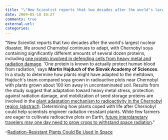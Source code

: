 ```yaml
---
title: "\"New Scientist reports that two decades after the world's largest nuclear disa...\""
date: 2009-05-18 10:27
comments: true
external-url:
categories:
---
```

"New Scientist reports that two decades after the world's largest nuclear disaster, life around Chernobyl continues to adapt, with Chernobyl soya containing significantly different amounts of several dozen proteins, including [one protein involved in defending cells from heavy metal and radiation damage][1]. 'One protein is known to actually protect human blood from radiation,' says **Martin Hajduch of the Slovak Academy of Sciences**. In a study to determine how plants might have adapted to the meltdown, Hajduch's team compared soya grown in radioactive plots near Chernobyl with plants grown about 100 km away in uncontaminated soil. Results from the study suggest that adaptation toward heavy metal stress, protection against radiation damage, and mobilization of seed storage proteins are involved in the [plant adaptation mechanism to radioactivity in the Chernobyl region (abstract)][2]. Determining how plants coped with life after Chernobyl could help scientists engineer radiation-resistant plants. While few farmers are eager to cultivate radioactive plots on Earth, [future interplanetary travelers may one day need to grow crops to withstand space radiation][3]."

–[Radiation-Resistant Plants Could Be Used In Space][4]

  [1]: http://www.newscientist.com/article/dn17136
  [2]: http://pubs.acs.org/doi/abs/10.1021/pr900034u
  [3]: http://dsc.discovery.com/news/2009/05/15/nasa-tomato-lycopene.html
  [4]: http://science.slashdot.org/article.pl?sid=09/05/17/0252258&from=rss

